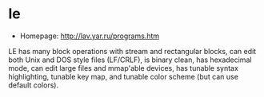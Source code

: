 # le

* Homepage: http://lav.yar.ru/programs.htm

LE has many block operations with stream and rectangular blocks, can edit
 both Unix and DOS style files (LF/CRLF), is binary clean, has hexadecimal
 mode, can edit large files and mmap'able devices, has tunable syntax
 highlighting, tunable key map, and tunable color scheme (but can use
 default colors).
